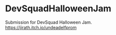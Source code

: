 # DevSquadHalloweenJam
 
Submission for DevSquad Halloween Jam.
https://jirath.itch.io/undeadelfprom
